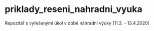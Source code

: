 # priklady_reseni_nahradni_vyuka
Repozitář s vyřešenými úkol v době náhradní výuky (11.3. - 13.4.2020)
